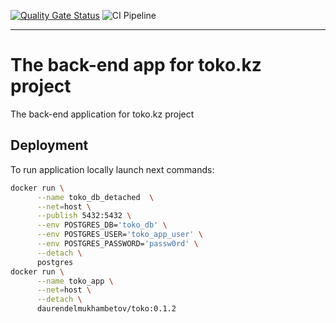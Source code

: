 [![Quality Gate Status](https://sonarcloud.io/api/project_badges/measure?project=Dauren-Delmukhambetov_cautious-giggle&metric=alert_status)](https://sonarcloud.io/dashboard?id=Dauren-Delmukhambetov_cautious-giggle)
![CI Pipeline](https://github.com/Dauren-Delmukhambetov/cautious-giggle/actions/workflows/gradle.yml/badge.svg)


---
# The back-end app for toko.kz project

The back-end application for toko.kz project

## Deployment
 
To run application locally launch next commands:

```bash
docker run \
      --name toko_db_detached  \
      --net=host \
      --publish 5432:5432 \
      --env POSTGRES_DB='toko_db' \
      --env POSTGRES_USER='toko_app_user' \
      --env POSTGRES_PASSWORD='passw0rd' \
      --detach \
      postgres
docker run \
      --name toko_app \
      --net=host \
      --detach \
      daurendelmukhambetov/toko:0.1.2
```
